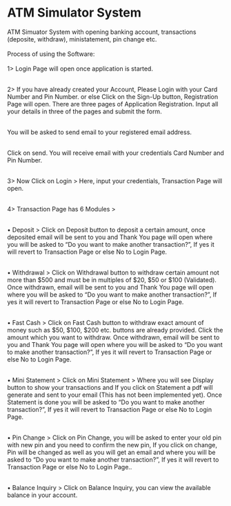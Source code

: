 <h1>ATM Simulator System</h1>
<p>ATM Simuator System with opening banking account, transactions (deposite, withdraw), ministatement, pin change etc.<br><br>
Process of using the Software:<br><br>
1> Login Page will open once application is started.<br><br>

2> If you have already created your Account, Please Login with your Card Number and Pin Number. or else Click on the Sign-Up button, Registration Page will open. There are three pages of Application Registration. Input all your details in three of the pages and submit the form.<br><br>

You will be asked to send email to your registered email address.<br><br>

Click on send. You will receive email with your credentials Card Number and Pin Number.<br><br>

3> Now Click on Login > Here, input your credentials, Transaction Page will open.<br><br>

4> Transaction Page has 6 Modules ><br><br>

• Deposit > Click on Deposit button to deposit a certain amount, once deposited email will be sent to you and Thank You page will open where you will be asked to “Do you want to make another transaction?”, If yes it will revert to Transaction Page or else No to Login Page.<br><br>

• Withdrawal > Click on Withdrawal button to withdraw certain amount not more than $500 and must be in multiples of $20, $50 or $100 (Validated). Once withdrawn, email will be sent to you and Thank You page will open where you will be asked to “Do you want to make another transaction?”, If yes it will revert to Transaction Page or else No to Login Page.<br><br>

• Fast Cash > Click on Fast Cash button to withdraw exact amount of money such as $50, $100, $200 etc. buttons are already provided. Click the amount which you want to withdraw. Once withdrawn, email will be sent to you and Thank You page will open where you will be asked to “Do you want to make another transaction?”, If yes it will revert to Transaction Page or else No to Login Page.<br><br>

• Mini Statement > Click on Mini Statement > Where you will see Display button to show your transactions and If you click on Statement a pdf will generate and sent to your email (This has not been implemented yet). Once Statement is done you will be asked to “Do you want to make another transaction?”, If yes it will revert to Transaction Page or else No to Login Page.<br><br>

• Pin Change > Click on Pin Change, you will be asked to enter your old pin with new pin and you need to confirm the new pin, If you click on change, Pin will be changed as well as you will get an email and where you will be asked to “Do you want to make another transaction?”, If yes it will revert to Transaction Page or else No to Login Page..<br><br>

• Balance Inquiry > Click on Balance Inquiry, you can view the available balance in your account.<br><br>
</p>

